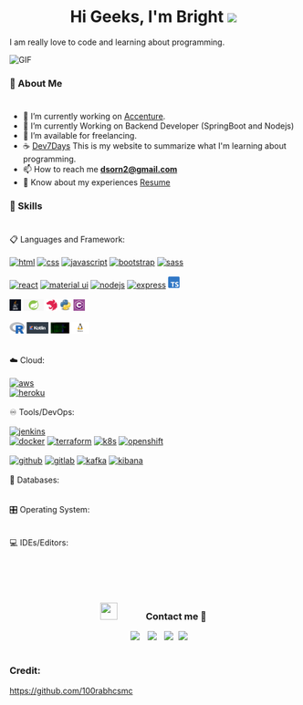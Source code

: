 <h1 align="center">Hi Geeks, I'm Bright <img src="https://media.giphy.com/media/hvRJCLFzcasrR4ia7z/giphy.gif" width="35"></h1>

I am really love to code and learning about programming.

<a target="_blank" align="center">
  <img  top="500" height="300" width="400" alt="GIF" src="https://media.tenor.com/ojvGzDGhAtAAAAAd/enjoying-music-music.gif">
</a>

### :boy: About Me
#

- :office: I’m currently working on [Accenture](https://www.accenture.com/th-en/about/company/thailand).
- 🌱 I’m currently Working on Backend Developer (SpringBoot and Nodejs)
- 🤝 I’m available for freelancing.
- :coffee: [Dev7Days](https://dev7days.gitbook.io/dev7days/) This is my website to summarize what I'm learning about
  programming.
- 📫 How to reach me **dsorn2@gmail.com**
- 📄 Know about my experiences <a href="https://github.com/brightkut/brightkut/blob/main/resumev8.pdf" target="blank">
  Resume</a>

### :open_book: Skills 
#
<div/>
📋 Languages and Framework:
<br/>
<br/>
<!-- html -->
<a margin="60" href="https://developer.mozilla.org/en-US/docs/Web/HTML" target="_blank"><img margin="60px" height="20" src="https://github.com/abdoachhoubi/abdoachhoubi/blob/main/svgs/html.svg" alt="html"></a>
<!-- css -->
<a margin="60" href="https://developer.mozilla.org/en-US/docs/Web/CSS" target="_blank"><img margin="60px" height="20" src="https://github.com/abdoachhoubi/abdoachhoubi/blob/main/svgs/css.svg" alt="css"></a>
<!-- js -->
<a margin="60" href="https://developer.mozilla.org/en-US/docs/Web/JavaScript" target="_blank"><img margin="60px" height="20" src="https://github.com/abdoachhoubi/abdoachhoubi/blob/main/svgs/javascript.svg" alt="javascript"></a>
<!-- bootstrap -->
<a margin="60" href="https://getbootstrap.com" target="_blank"><img margin="60px" height="20" src="https://github.com/abdoachhoubi/abdoachhoubi/blob/main/svgs/bootstrap.svg" alt="bootstrap"></a>
<!-- saas -->
<a margin="60" href="https://sass-lang.com" target="_blank"><img margin="60px" height="20" src="https://github.com/abdoachhoubi/abdoachhoubi/blob/main/svgs/sass.svg" alt="sass"></a>

<br/>
<br/>
<!-- react -->
<a margin="60" href="https://reactjs.org" target="_blank"><img margin="60px" height="20" src="https://github.com/abdoachhoubi/abdoachhoubi/blob/main/svgs/react.svg" alt="react"></a>
<!-- mat-ui -->
<a margin="60" href="https://mui.com" target="_blank"><img margin="60px" height="20" src="https://github.com/abdoachhoubi/abdoachhoubi/blob/main/svgs/materialui.svg" alt="material ui"></a>
<!-- nodejs -->
<a margin="60" href="https://nodejs.org" target="_blank"><img margin="60px" height="20" src="https://github.com/abdoachhoubi/abdoachhoubi/blob/main/svgs/nodejs.svg" alt="nodejs"></a>
<!-- express -->
<a margin="60" href="https://expressjs.com" target="_blank"><img margin="60px" height="20" src="https://github.com/abdoachhoubi/abdoachhoubi/blob/main/svgs/express.svg" alt="express"></a>
<!-- ts -->
<a margin="60" href="https://www.typescriptlang.org" target="_blank"><img margin="60px" height="20" src="https://github.com/brightkut/brightkut/blob/main/Typescript_logo_2020-svg.png" alt="ts"></a>

<br/>
<br/>
<!-- java -->
<a margin="60" href="https://www.java.com/en/" target="_blank"><img margin="60px" height="20" src="https://github.com/brightkut/brightkut/blob/main/java.png" alt="java"></a>
<!-- springboot -->
<a margin="60" href="https://spring.io/projects/spring-boot" target="_blank"><img margin="60px" height="20" src="https://github.com/brightkut/brightkut/blob/main/spring.png" alt="springboot"></a>
<!-- nestjs -->
<a margin="60" href="https://nestjs.com/" target="_blank"><img margin="60px" height="20" src="https://github.com/brightkut/brightkut/blob/main/nest.svg" alt="nestjs"></a>
<!-- python -->
<a margin="60" href="https://www.python.org/" target="_blank"><img margin="60px" height="20" src="https://github.com/brightkut/brightkut/blob/main/python.png" alt="python"></a>
<!-- C# -->
<a margin="60" href="https://learn.microsoft.com/en-us/dotnet/csharp/" target="_blank"><img margin="60px" height="20" src="https://github.com/brightkut/brightkut/blob/main/Csharp.png" alt="c#"></a>

<br/>
<br/>
<!-- R -->
<a margin="60" href="https://www.r-project.org/" target="_blank"><img margin="60px" height="20" src="https://github.com/brightkut/brightkut/blob/main/r.png" alt="R"></a>
<!-- kotlin -->
<a margin="60" href="https://kotlinlang.org/" target="_blank"><img margin="60px" height="20" src="https://github.com/brightkut/brightkut/blob/main/kotlin.png" alt="kotlin"></a>
<!-- Shell Script -->
<a margin="60" href="https://www.shellscript.sh/" target="_blank"><img margin="60px" height="20" src="https://github.com/brightkut/brightkut/blob/main/sh.png" alt="sh"></a>
<!-- Linux -->
<a margin="60" href="https://www.linux.org/" target="_blank"><img margin="60px" height="20" src="https://github.com/brightkut/brightkut/blob/main/linux.png" alt="linux"></a></div>
<br/>
<br/>

<div/>
☁️ Cloud:
<br/>
<br/>
<!-- AWS -->
<a margin="60" href="https://aws.amazon.com/th/" target="_blank"><img margin="60px" height="20" src="https://github.com/abdoachhoubi/abdoachhoubi/blob/main/svgs/aws.png" alt="aws"></a></div>
<!-- Heroku -->
<a margin="60" href="https://www.heroku.com/" target="_blank"><img margin="60px" height="20" src="https://github.com/abdoachhoubi/abdoachhoubi/blob/main/svgs/herokul.jpeg" alt="heroku"></a></div>
<br/>
<br/>
<div/>
♾️ Tools/DevOps:<br/>
<br/>
<!-- Jenkins -->
<a margin="60" href="https://www.jenkins.io/" target="_blank"><img margin="60px" height="20" src="https://github.com/abdoachhoubi/abdoachhoubi/blob/main/svgs/jenkins.png" alt="jenkins"></a></div></div>
<!-- Docker -->
<a margin="60" href="https://www.docker.com/" target="_blank"><img margin="60px" height="20" src="https://github.com/abdoachhoubi/abdoachhoubi/blob/main/svgs/docker.png" alt="docker"></a></div></div>
<!-- Terraform -->
<a margin="60" href="https://www.terraform.io/" target="_blank"><img margin="60px" height="20" src="https://github.com/abdoachhoubi/abdoachhoubi/blob/main/svgs/terra.png" alt="terraform"></a></div></div>
<!-- K8s -->
<a margin="60" href="https://kubernetes.io/" target="_blank"><img margin="60px" height="20" src="https://github.com/abdoachhoubi/abdoachhoubi/blob/main/svgs/k8s.png" alt="k8s"></a></div></div>
<!-- Openshift -->
<a margin="60" href="https://www.redhat.com/en/technologies/cloud-computing/openshift" target="_blank"><img margin="60px" height="20" src="https://github.com/abdoachhoubi/abdoachhoubi/blob/main/svgs/opc.png" alt="openshift"></a></div></div>
<br/>
<br/>
<!-- Github -->
<a margin="60" href="https://github.com/" target="_blank"><img margin="60px" height="20" src="https://github.com/abdoachhoubi/abdoachhoubi/blob/main/svgs/github.png" alt="github"></a></div></div>
<!-- Gitlab -->
<a margin="60" href="https://about.gitlab.com/" target="_blank"><img margin="60px" height="20" src="https://github.com/abdoachhoubi/abdoachhoubi/blob/main/svgs/gitlab.png" alt="gitlab"></a></div></div>
<!-- Kafka -->
<a margin="60" href="https://kafka.apache.org/" target="_blank"><img margin="60px" height="20" src="https://github.com/abdoachhoubi/abdoachhoubi/blob/main/svgs/kafka.jpeg" alt="kafka"></a></div></div>
<!-- Kibana -->
<a margin="60" href="https://www.elastic.co/what-is/kibana" target="_blank"><img margin="60px" height="20" src="https://github.com/abdoachhoubi/abdoachhoubi/blob/main/svgs/kibana.png" alt="kibana"></a></div></div>
<br/>
<br/>

<div/>
💾 Databases:
<br/></div>

<br/>
<br/>
<div/>
🎛️ Operating System:
<br/></div>

<br/>
<br/>
<div/>
💻 IDEs/Editors:
<br/></div>


<br/>
<br/>
<br/>
<br/>

<h3 align="center" > <img src="https://media.giphy.com/media/iY8CRBdQXODJSCERIr/giphy.gif" width="30" height="30" style="margin-right: 50px;">Contact  me 🤝 </h3>
<p align="center">

 <div align="center"  class="icons-social" style="margin-left: 10px;">
        <a style="margin-left: 10px;"  target="_blank" href="https://www.linkedin.com/in/disorn-thitikornkovit-565526186/">
			<img src="https://img.icons8.com/doodle/40/000000/linkedin--v2.png"></a>
        <a style="margin-left: 10px;" target="_blank" href="https://github.com/brightkut">
		<img src="https://img.icons8.com/doodle/40/000000/github--v1.png"></a>
        <a style="margin-left: 10px;" target="_blank" href="https://www.instagram.com/brighteloy/">
			<img src="https://img.icons8.com/doodle/40/000000/instagram-new--v2.png"></a>
		<a style="margin-left: 5px;" target="_blank" href="https://github.com/brightkut/brightkut/blob/main/resumev8.pdf">
					<img src="https://img.icons8.com/plasticine/40/000000/resume.png" ></a>
</div>


<br/>

### Credit:

https://github.com/100rabhcsmc


